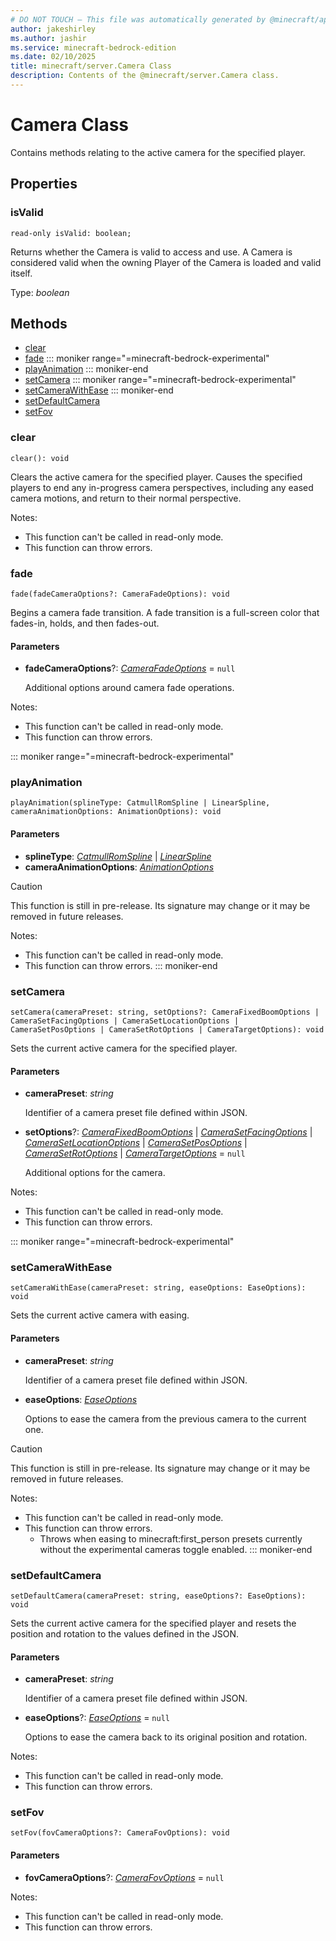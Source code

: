 ```yaml
---
# DO NOT TOUCH — This file was automatically generated by @minecraft/api-docs-generator, to report problems file an issue at https://github.com/Mojang/minecraft-scripting-libraries
author: jakeshirley
ms.author: jashir
ms.service: minecraft-bedrock-edition
ms.date: 02/10/2025
title: minecraft/server.Camera Class
description: Contents of the @minecraft/server.Camera class.
---
```

# Camera Class

Contains methods relating to the active camera for the specified player.

## Properties

### **isValid**
`read-only isValid: boolean;`

Returns whether the Camera is valid to access and use. A Camera is considered valid when the owning Player of the Camera is loaded and valid itself.

Type: *boolean*

## Methods
- [clear](#clear)
- [fade](#fade)
::: moniker range="=minecraft-bedrock-experimental"
- [playAnimation](#playanimation)
::: moniker-end
- [setCamera](#setcamera)
::: moniker range="=minecraft-bedrock-experimental"
- [setCameraWithEase](#setcamerawithease)
::: moniker-end
- [setDefaultCamera](#setdefaultcamera)
- [setFov](#setfov)

### **clear**
`
clear(): void
`

Clears the active camera for the specified player. Causes the specified players to end any in-progress camera perspectives, including any eased camera motions, and return to their normal perspective.
  
Notes:
- This function can't be called in read-only mode.
- This function can throw errors.

### **fade**
`
fade(fadeCameraOptions?: CameraFadeOptions): void
`

Begins a camera fade transition. A fade transition is a full-screen color that fades-in, holds, and then fades-out.

#### **Parameters**
- **fadeCameraOptions**?: [*CameraFadeOptions*](CameraFadeOptions.md) = `null`
  
  Additional options around camera fade operations.
  
Notes:
- This function can't be called in read-only mode.
- This function can throw errors.

::: moniker range="=minecraft-bedrock-experimental"
### **playAnimation**
`
playAnimation(splineType: CatmullRomSpline | LinearSpline, cameraAnimationOptions: AnimationOptions): void
`

#### **Parameters**
- **splineType**: [*CatmullRomSpline*](CatmullRomSpline.md) | [*LinearSpline*](LinearSpline.md)
- **cameraAnimationOptions**: [*AnimationOptions*](AnimationOptions.md)

> [!CAUTION]
> This function is still in pre-release.  Its signature may change or it may be removed in future releases.
  
Notes:
- This function can't be called in read-only mode.
- This function can throw errors.
::: moniker-end

### **setCamera**
`
setCamera(cameraPreset: string, setOptions?: CameraFixedBoomOptions | CameraSetFacingOptions | CameraSetLocationOptions | CameraSetPosOptions | CameraSetRotOptions | CameraTargetOptions): void
`

Sets the current active camera for the specified player.

#### **Parameters**
- **cameraPreset**: *string*
  
  Identifier of a camera preset file defined within JSON.
- **setOptions**?: [*CameraFixedBoomOptions*](CameraFixedBoomOptions.md) | [*CameraSetFacingOptions*](CameraSetFacingOptions.md) | [*CameraSetLocationOptions*](CameraSetLocationOptions.md) | [*CameraSetPosOptions*](CameraSetPosOptions.md) | [*CameraSetRotOptions*](CameraSetRotOptions.md) | [*CameraTargetOptions*](CameraTargetOptions.md) = `null`
  
  Additional options for the camera.
  
Notes:
- This function can't be called in read-only mode.
- This function can throw errors.

::: moniker range="=minecraft-bedrock-experimental"
### **setCameraWithEase**
`
setCameraWithEase(cameraPreset: string, easeOptions: EaseOptions): void
`

Sets the current active camera with easing.

#### **Parameters**
- **cameraPreset**: *string*
  
  Identifier of a camera preset file defined within JSON.
- **easeOptions**: [*EaseOptions*](EaseOptions.md)
  
  Options to ease the camera from the previous camera to the current one.

> [!CAUTION]
> This function is still in pre-release.  Its signature may change or it may be removed in future releases.
  
Notes:
- This function can't be called in read-only mode.
- This function can throw errors.
  - Throws when easing to minecraft:first_person presets currently without the experimental cameras toggle enabled.
::: moniker-end

### **setDefaultCamera**
`
setDefaultCamera(cameraPreset: string, easeOptions?: EaseOptions): void
`

Sets the current active camera for the specified player and resets the position and rotation to the values defined in the JSON.

#### **Parameters**
- **cameraPreset**: *string*
  
  Identifier of a camera preset file defined within JSON.
- **easeOptions**?: [*EaseOptions*](EaseOptions.md) = `null`
  
  Options to ease the camera back to its original position and rotation.
  
Notes:
- This function can't be called in read-only mode.
- This function can throw errors.

### **setFov**
`
setFov(fovCameraOptions?: CameraFovOptions): void
`

#### **Parameters**
- **fovCameraOptions**?: [*CameraFovOptions*](CameraFovOptions.md) = `null`
  
Notes:
- This function can't be called in read-only mode.
- This function can throw errors.
